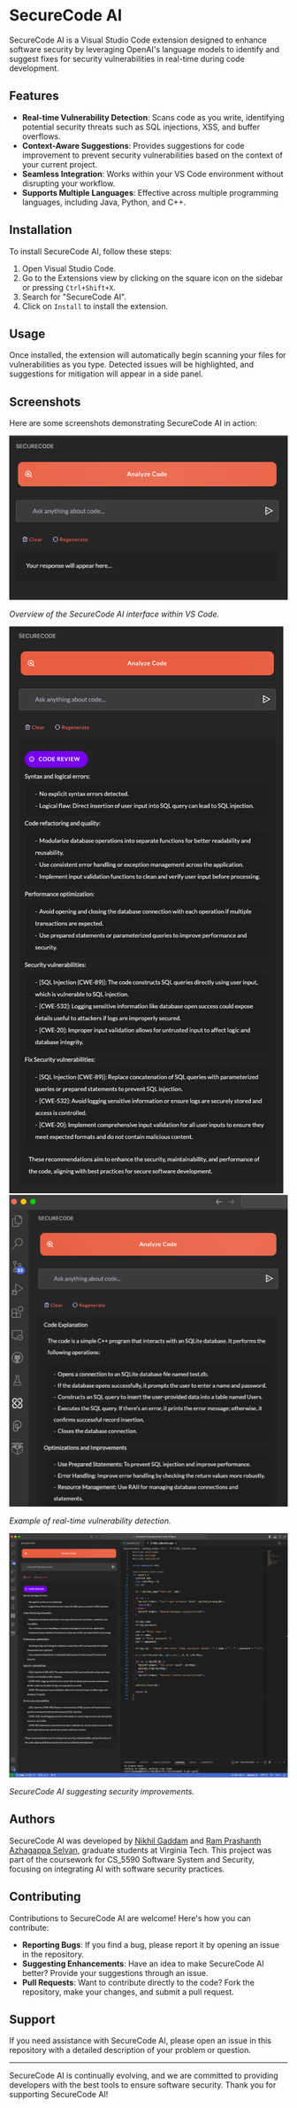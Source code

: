# SecureCode AI

SecureCode AI is a Visual Studio Code extension designed to enhance software security by leveraging OpenAI's language models to identify and suggest fixes for security vulnerabilities in real-time during code development.

## Features

- **Real-time Vulnerability Detection**: Scans code as you write, identifying potential security threats such as SQL injections, XSS, and buffer overflows.
- **Context-Aware Suggestions**: Provides suggestions for code improvement to prevent security vulnerabilities based on the context of your current project.
- **Seamless Integration**: Works within your VS Code environment without disrupting your workflow.
- **Supports Multiple Languages**: Effective across multiple programming languages, including Java, Python, and C++.

## Installation

To install SecureCode AI, follow these steps:

1. Open Visual Studio Code.
2. Go to the Extensions view by clicking on the square icon on the sidebar or pressing `Ctrl+Shift+X`.
3. Search for "SecureCode AI".
4. Click on `Install` to install the extension.

## Usage

Once installed, the extension will automatically begin scanning your files for vulnerabilities as you type. Detected issues will be highlighted, and suggestions for mitigation will appear in a side panel.

## Screenshots

Here are some screenshots demonstrating SecureCode AI in action:

![Overview of SecureCode AI](media/Screenshot0.png)

*Overview of the SecureCode AI interface within VS Code.*

![Vulnerability Detection Example](media/Screenshot1.png)
![Vulnerability Detection Example](media/Screenshot2.png)

*Example of real-time vulnerability detection.*

![Suggestions for Code Improvements](media/Screenshot3.png)

*SecureCode AI suggesting security improvements.*

## Authors

SecureCode AI was developed by [Nikhil Gaddam](https://github.com/NikhilGaddam) and [Ram Prashanth Azhagappa Selvan](https://github.com/ram-prashanth), graduate students at Virginia Tech. This project was part of the coursework for CS_5590 Software System and Security, focusing on integrating AI with software security practices.

## Contributing

Contributions to SecureCode AI are welcome! Here's how you can contribute:

- **Reporting Bugs**: If you find a bug, please report it by opening an issue in the repository.
- **Suggesting Enhancements**: Have an idea to make SecureCode AI better? Provide your suggestions through an issue.
- **Pull Requests**: Want to contribute directly to the code? Fork the repository, make your changes, and submit a pull request.

## Support

If you need assistance with SecureCode AI, please open an issue in this repository with a detailed description of your problem or question.

---

SecureCode AI is continually evolving, and we are committed to providing developers with the best tools to ensure software security. Thank you for supporting SecureCode AI!
